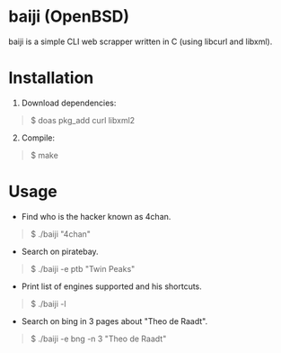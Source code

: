 # baiji (OpenBSD)

baiji is a simple CLI web scrapper written in C (using libcurl and libxml). 

# Installation 

1. Download dependencies:
> $ doas pkg_add curl libxml2 

2. Compile:
> $ make

# Usage
- Find who is the hacker known as 4chan.
> $ ./baiji "4chan"               
- Search on piratebay.
> $ ./baiji -e ptb "Twin Peaks"  
- Print list of engines supported and his shortcuts.
> $ ./baiji -l
- Search on bing in 3 pages about "Theo de Raadt".
> $ ./baiji -e bng -n 3 "Theo de Raadt"
